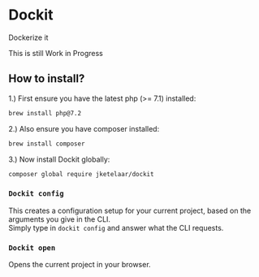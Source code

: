 # Dockit
Dockerize it

This is still Work in Progress

## How to install?
1.) First ensure you have the latest php (>= 7.1) installed:
```bash
brew install php@7.2
```

2.) Also ensure you have composer installed:
```bash
brew install composer
```

3.) Now install Dockit globally:
```bash
composer global require jketelaar/dockit
```

### `Dockit config`
This creates a configuration setup for your current project, based on the arguments you give in the CLI.  
Simply type in `dockit config` and answer what the CLI requests.

### `Dockit open`
Opens the current project in your browser.
